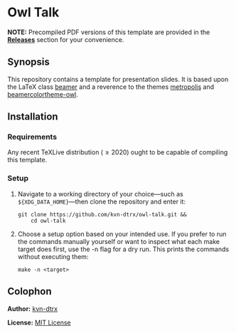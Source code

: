 # Owl Talk

**NOTE:** Precompiled PDF versions of this template are provided in the **[Releases](https://github.com/kvn-dtrx/owl-talk/releases)** section for your convenience.

## Synopsis

This repository contains a template for presentation slides. It is based upon the LaTeX class [beamer](https://ctan.org/pkg/beamer) and a reverence to the themes [metropolis](https://github.com/matze/mtheme) and [beamercolortheme-owl](https://github.com/rchurchley/beamercolortheme-owl).

## Installation

### Requirements

Any recent TeXLive distribution ($\geq 2020$) ought to be capable of compiling this template.

### Setup

1. Navigate to a working directory of your choice—such as `${XDG_DATA_HOME}`—then clone the repository and enter it:

   ``` shell
   git clone https://github.com/kvn-dtrx/owl-talk.git &&
       cd owl-talk
   ```

2. Choose a setup option based on your intended use. If you prefer to run the commands manually yourself or want to inspect what each make target does first, use the -n flag for a dry run. This prints the commands without executing them:

   ``` shell
   make -n <target>
   ```

## Colophon

**Author:** [kvn-dtrx](https://github.com/kvn-dtrx)

**License:** [MIT License](license.txt)
